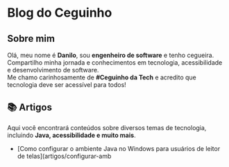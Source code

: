 # Blog do Ceguinho

## Sobre mim  
Olá, meu nome é **Danilo**, sou **engenheiro de software** e tenho cegueira. Compartilho minha jornada e conhecimentos em tecnologia, acessibilidade e desenvolvimento de software.  
Me chamo carinhosamente de **#Ceguinho da Tech** e acredito que tecnologia deve ser acessível para todos!  

## 📚 Artigos  
Aqui você encontrará conteúdos sobre diversos temas de tecnologia, incluindo **Java, acessibilidade e muito mais**.  

- [Como configurar o ambiente Java no Windows para usuários de leitor de telas](artigos/configurar-amb
